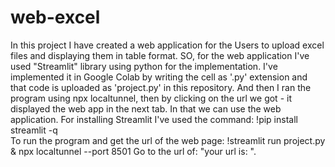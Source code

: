 # web-excel

In this project I have created a web application for the Users to upload excel files and displaying them in table format. 
SO, for the web application I've used "Streamlit" library using python for the implementation. I've implemented it in Google Colab by writing the cell as '.py' extension and that code is uploaded as 'project.py' in this repository.
And then I ran the program using npx localtunnel, then by clicking on the url we got - it displayed the web app in the next tab. In that we can use the web application.
For installing Streamlit I've used the command:  !pip install streamlit -q   
To run the program and get the url of the web page: !streamlit run project.py & npx localtunnel --port 8501
Go to the url of: "your url is: ".
